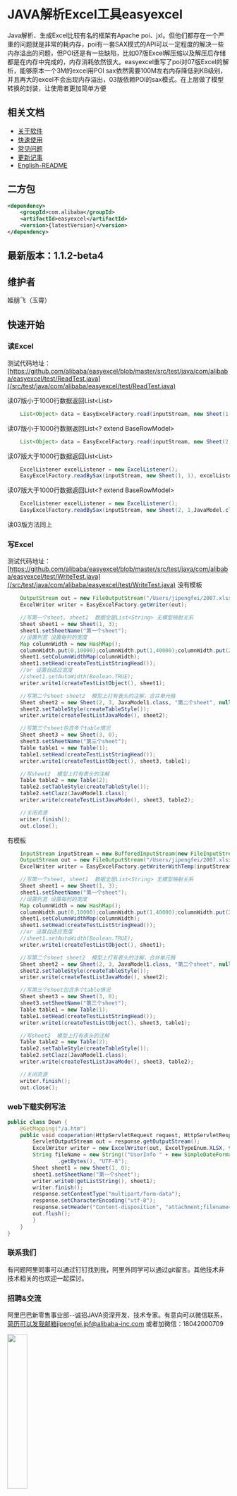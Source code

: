 # JAVA解析Excel工具easyexcel
Java解析、生成Excel比较有名的框架有Apache poi、jxl。但他们都存在一个严重的问题就是非常的耗内存，poi有一套SAX模式的API可以一定程度的解决一些内存溢出的问题，但POI还是有一些缺陷，比如07版Excel解压缩以及解压后存储都是在内存中完成的，内存消耗依然很大。easyexcel重写了poi对07版Excel的解析，能够原本一个3M的excel用POI sax依然需要100M左右内存降低到KB级别，并且再大的excel不会出现内存溢出，03版依赖POI的sax模式。在上层做了模型转换的封装，让使用者更加简单方便
## 相关文档
* [关于软件](/abouteasyexcel.md)
* [快速使用](/quickstart.md)
* [常见问题](/problem.md)
* [更新记事](/update.md)
* [English-README](/easyexcel_en.md)
## 二方包 

```xml
<dependency>
    <groupId>com.alibaba</groupId>
    <artifactId>easyexcel</artifactId>
    <version>{latestVersion}</version>
</dependency>
```

## 最新版本：1.1.2-beta4
## 维护者
姬朋飞（玉霄）
## 快速开始
### 读Excel
测试代码地址：[https://github.com/alibaba/easyexcel/blob/master/src/test/java/com/alibaba/easyexcel/test/ReadTest.java](/src/test/java/com/alibaba/easyexcel/test/ReadTest.java)

读07版小于1000行数据返回List<List<String>>
```java
    List<Object> data = EasyExcelFactory.read(inputStream, new Sheet(1, 0));
```
读07版小于1000行数据返回List<? extend BaseRowModel>
```java
    List<Object> data = EasyExcelFactory.read(inputStream, new Sheet(2, 1,JavaModel.class));
```
读07版大于1000行数据返回List<List<String>>
```java
    ExcelListener excelListener = new ExcelListener();
    EasyExcelFactory.readBySax(inputStream, new Sheet(1, 1), excelListener);
```

读07版大于1000行数据返回List<? extend BaseRowModel>
```java
    ExcelListener excelListener = new ExcelListener();
    EasyExcelFactory.readBySax(inputStream, new Sheet(2, 1,JavaModel.class), excelListener);
```
读03版方法同上
### 写Excel
测试代码地址：[https://github.com/alibaba/easyexcel/blob/master/src/test/java/com/alibaba/easyexcel/test/WriteTest.java](/src/test/java/com/alibaba/easyexcel/test/WriteTest.java)
没有模板

```java
    OutputStream out = new FileOutputStream("/Users/jipengfei/2007.xlsx");
    ExcelWriter writer = EasyExcelFactory.getWriter(out);

    //写第一个sheet, sheet1  数据全是List<String> 无模型映射关系
    Sheet sheet1 = new Sheet(1, 3);
    sheet1.setSheetName("第一个sheet");
    //设置列宽 设置每列的宽度
    Map columnWidth = new HashMap();
    columnWidth.put(0,10000);columnWidth.put(1,40000);columnWidth.put(2,10000);columnWidth.put(3,10000);
    sheet1.setColumnWidthMap(columnWidth);
    sheet1.setHead(createTestListStringHead());
    //or 设置自适应宽度
    //sheet1.setAutoWidth(Boolean.TRUE);
    writer.write1(createTestListObject(), sheet1);

    //写第二个sheet sheet2  模型上打有表头的注解，合并单元格
    Sheet sheet2 = new Sheet(2, 3, JavaModel1.class, "第二个sheet", null);
    sheet2.setTableStyle(createTableStyle());
    writer.write(createTestListJavaMode(), sheet2);

    //写第三个sheet包含多个table情况
    Sheet sheet3 = new Sheet(3, 0);
    sheet3.setSheetName("第三个sheet");
    Table table1 = new Table(1);
    table1.setHead(createTestListStringHead());
    writer.write1(createTestListObject(), sheet3, table1);

    //写sheet2  模型上打有表头的注解
    Table table2 = new Table(2);
    table2.setTableStyle(createTableStyle());
    table2.setClazz(JavaModel1.class);
    writer.write(createTestListJavaMode(), sheet3, table2);

    //关闭资源
    writer.finish();
    out.close();
```

有模板
```java
    InputStream inputStream = new BufferedInputStream(new FileInputStream("/Users/jipengfei/temp.xlsx"));
    OutputStream out = new FileOutputStream("/Users/jipengfei/2007.xlsx");
    ExcelWriter writer = EasyExcelFactory.getWriterWithTemp(inputStream,out,ExcelTypeEnum.XLSX,true);

    //写第一个sheet, sheet1  数据全是List<String> 无模型映射关系
    Sheet sheet1 = new Sheet(1, 3);
    sheet1.setSheetName("第一个sheet");
    //设置列宽 设置每列的宽度
    Map columnWidth = new HashMap();
    columnWidth.put(0,10000);columnWidth.put(1,40000);columnWidth.put(2,10000);columnWidth.put(3,10000);
    sheet1.setColumnWidthMap(columnWidth);
    sheet1.setHead(createTestListStringHead());
    //or 设置自适应宽度
    //sheet1.setAutoWidth(Boolean.TRUE);
    writer.write1(createTestListObject(), sheet1);

    //写第二个sheet sheet2  模型上打有表头的注解，合并单元格
    Sheet sheet2 = new Sheet(2, 3, JavaModel1.class, "第二个sheet", null);
    sheet2.setTableStyle(createTableStyle());
    writer.write(createTestListJavaMode(), sheet2);

    //写第三个sheet包含多个table情况
    Sheet sheet3 = new Sheet(3, 0);
    sheet3.setSheetName("第三个sheet");
    Table table1 = new Table(1);
    table1.setHead(createTestListStringHead());
    writer.write1(createTestListObject(), sheet3, table1);

    //写sheet2  模型上打有表头的注解
    Table table2 = new Table(2);
    table2.setTableStyle(createTableStyle());
    table2.setClazz(JavaModel1.class);
    writer.write(createTestListJavaMode(), sheet3, table2);

    //关闭资源
    writer.finish();
    out.close();
```

### web下载实例写法
```java
public class Down {
    @GetMapping("/a.htm")
    public void cooperation(HttpServletRequest request, HttpServletResponse response) {
        ServletOutputStream out = response.getOutputStream();
        ExcelWriter writer = new ExcelWriter(out, ExcelTypeEnum.XLSX, true);
        String fileName = new String(("UserInfo " + new SimpleDateFormat("yyyy-MM-dd").format(new Date()))
                .getBytes(), "UTF-8");
        Sheet sheet1 = new Sheet(1, 0);
        sheet1.setSheetName("第一个sheet");
        writer.write0(getListString(), sheet1);
        writer.finish();
        response.setContentType("multipart/form-data");
        response.setCharacterEncoding("utf-8");
        response.setHeader("Content-disposition", "attachment;filename="+fileName+".xlsx");
        out.flush();
        }
    }
}
```
### 联系我们
有问题阿里同事可以通过钉钉找到我，阿里外同学可以通过git留言。其他技术非技术相关的也欢迎一起探讨。
### 招聘&交流
阿里巴巴新零售事业部--诚招JAVA资深开发、技术专家。有意向可以微信联系，简历可以发我邮箱jipengfei.jpf@alibaba-inc.com
或者加微信：18042000709

<img src="https://github.com/alibaba/easyexcel/blob/master/img/WechatIMG8.png" width="30%" height="30%" />
